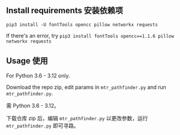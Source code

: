 ## Install requirements 安装依赖项
```
pip3 install -U fontTools opencc pillow networkx requests
```

If there's an error, try ```pip3 install fontTools opencc==1.1.6 pillow networkx requests```

## Usage 使用
For Python 3.6 - 3.12 only.

Download the repo zip, edit params in ```mtr_pathfinder.py``` and run ```mtr_pathfinder.py```.

需 Python 3.6 - 3.12。

下载仓库 zip 后，编辑 ```mtr_pathfinder.py``` 以更改参数，运行 ```mtr_pathfinder.py``` 即可寻路。

